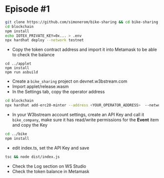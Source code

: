# Episode #1

```bash
git clone https://github.com/simonerom/bike-sharing && cd bike-sharing
cd blockchain
npm install
echo IOTEX_PRIVATE_KEY=0x... > .env
npx hardhat deploy --network testnet
```

- Copy the token contract address and import it into Metamask to be able to check the balance

```
cd ../applet
npm install
npm run asbuild
```

- Create a `bike_sharing` project on devnet.w3bstream.com
- Import applet/release.wasm
- In the Settings tab, copy the operator address

```bash
cd blockchain
npx hardhat add-erc20-minter --address <YOUR_OPERATOR_ADDRESS>  --network testnet
```

- In your W3bstream account settings, create an API Key and call it `bike_company`, make sure it has read/write permissions for the **Event** item and copy the Key

```bash
cd ../bike
npm install
```

- edit index.ts, set the API Key and save

```bash
tsc && node dist/index.js
```

- Check the Log section on WS Studio
- Check the token balance in Metamask
